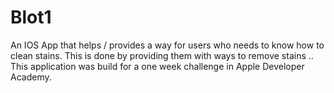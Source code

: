 # Blot1
An IOS App that helps / provides a way for users who needs to know how to clean stains. This is done by providing them with ways to remove stains .. This application was build for a one week challenge in Apple Developer Academy.
